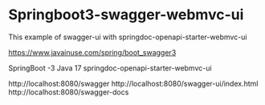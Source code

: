 # Springboot3-swagger-webmvc-ui
This example of swagger-ui with springdoc-openapi-starter-webmvc-ui

https://www.javainuse.com/spring/boot_swagger3

SpringBoot -3
Java 17
springdoc-openapi-starter-webmvc-ui

http://localhost:8080/swagger
http://localhost:8080/swagger-ui/index.html
http://localhost:8080/swagger-docs
